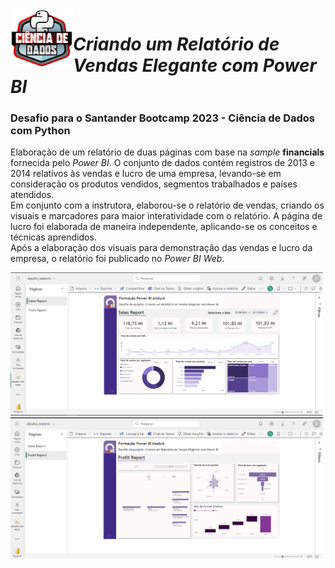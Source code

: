 <img src="https://github.com/raquel0685/dio_desafio_powerbi_relatorio/blob/main/bootcamp.png" width="100" align="left"/>

# *Criando um Relatório de Vendas Elegante com Power BI*
### Desafio para o Santander Bootcamp 2023 - Ciência de Dados com Python

Elaboração de um relatório de duas páginas com base na *sample* **financials** fornecida pelo *Power BI*.
O conjunto de dados contém registros de 2013 e 2014 relativos às vendas e lucro de uma empresa, levando-se em consideração os produtos vendidos, segmentos trabalhados e países atendidos.   
Em conjunto com a instrutora, elaborou-se o relatório de vendas, criando os visuais e marcadores para maior interatividade com o relatório. A página de lucro foi elaborada de maneira independente, aplicando-se os conceitos e técnicas aprendidos.  
Após a elaboração dos visuais para demonstração das vendas e lucro da empresa, o relatório foi publicado no *Power BI Web*.

  <img src="https://github.com/raquel0685/dio_desafio_powerbi_relatorio/blob/main/sales.png" width="500"/> <img src="https://github.com/raquel0685/dio_desafio_powerbi_relatorio/blob/main/profit.png" width="500"/>


 



